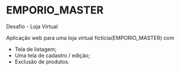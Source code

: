 # EMPORIO_MASTER
Desafio - Loja Virtual

Aplicação web para uma loja virtual fictícia(EMPORIO_MASTER) com
- Tela de listagem;
- Uma tela de cadastro / edição;
- Exclusão de produtos. 

